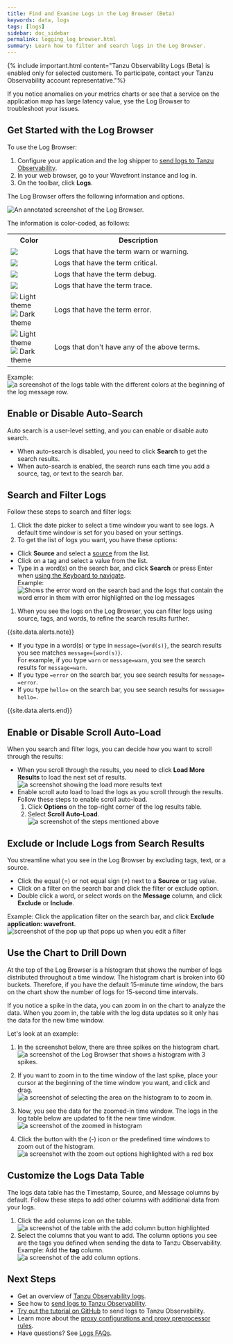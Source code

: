 ```yaml
---
title: Find and Examine Logs in the Log Browser (Beta)
keywords: data, logs
tags: [logs]
sidebar: doc_sidebar
permalink: logging_log_browser.html
summary: Learn how to filter and search logs in the Log Browser.
---
```


{% include important.html content="Tanzu Observability Logs (Beta) is enabled only for selected customers. To participate, contact your Tanzu Observability account representative."%}

If you notice anomalies on your metrics charts or see that a service on the application map has large latency value, yse the Log Browser to troubleshoot your issues.

## Get Started with the Log Browser

To use the Log Browser:

1. Configure your application and the log shipper to [send logs to Tanzu Observability](logging_send_logs.html).
1. In your web browser, go to your Wavefront instance and log in.
1. On the toolbar, click **Logs**.

The Log Browser offers the following information and options.

![An annotated screenshot of the Log Browser.](images/logging_log_browser_annotated_screen.png)


<!--TBD: List of items as text to improve accessibility--->


The information is color-coded, as follows:
<!---TBD: Is it useful to give this list? Will any of our users look at it or will they just look at the GUI?---> 
<table style="width: 100%;">
  <tr>
    <th width="20%">
      Color
    </th>
    <th width="80%">
      Description
    </th>
  </tr>
  <tr>
    <td>
      <img src="images/logs_yellow_warning.png"/>
    </td>
    <td>
      Logs that have the term warn or warning.
    </td>
  </tr>
  <tr>
    <td>
      <img src="images/logs_color_critical.png"/>
    </td>
    <td>
      Logs that have the term critical.
    </td>
  </tr>
  <tr>
    <td>
      <img src="images/logs_color_debug.png"/>
    </td>
    <td>
      Logs that have the term debug.
    </td>
  </tr>
  <tr>
    <td>
      <img src="images/logs_color_trace.png"/>
    </td>
    <td>
      Logs that have the term trace.
    </td>
  </tr>
  <tr>
    <td>
      <img src="images/logs_error_light_theme_warning.png"/>  Light theme
      <br/><img src="images/logs_error_dark_theme_warning.png"/>  Dark theme
    </td>
    <td>
      Logs that have the term error.
    </td>
  </tr>
  <tr>
    <td>
      <img src="images/logs_no_term_light_theme.png"/>  Light theme
      <br/><img src="images/logs_no_term_dark_theme.png"/>  Dark theme
    </td>
    <td>
      Logs that don't have any of the above terms.
    </td>
  </tr>
</table>

Example:
![a screenshot of the logs table with the different colors at the beginning of the log message row.](images/logging_logs_table_colors.png)

## Enable or Disable Auto-Search

Auto search is a user-level setting, and you can enable or disable auto search.

* When auto-search is disabled, you need to click **Search** to get the search results.
* When auto-search is enabled, the search runs each time you add a source, tag, or text to the search bar.

## Search and Filter Logs

Follow these steps to search and filter logs:

1. Click the date picker to select a time window you want to see logs. A default time window is set for you based on your settings.
1. To get the list of logs you want, you have these options:
  * Click **Source** and select a [source](logging_overview.html#whats-a-tanzu-observability-log) from the list.
  * Click on a tag and select a value from the list.
  * Type in a word(s) on the search bar, and click **Search** or press Enter when [using the Keyboard to navigate](wavefront_keyboard_shortcuts.html#keyboard-shortcuts-and-their-usage).
  <br/>Example:
    ![Shows the error word on the search bad and the logs that contain the word error in them with error highlighted on the log messages](images/logging_search_key_word.png)

1. When you see the logs on the Log Browser, you can filter logs using source, tags, and words, to refine the search results further.

{{site.data.alerts.note}}
      <ul>
        <li>
          If you type in a word(s) or type in <code>message={word(s)}</code>, the search results you see matches <code>message={word(s)}</code>. <br/>For example, if you type <code>warn</code> or <code>message=warn</code>, you see the search results for <code>message=warn</code>.
        </li>
        <li>
          If you type <code>=error</code> on the search bar, you see search results for <code>message= =error</code>.
        </li>
        <li>
          If you type <code>hello=</code> on the search bar, you see search results for <code>message= hello=</code>.
        </li>
      </ul>
    {{site.data.alerts.end}}


## Enable or Disable Scroll Auto-Load

When you search and filter logs, you can decide how you want to scroll through the results:
* When you scroll through the results, you need to click **Load More Results** to load the next set of results.
  ![a screenshot showing the load more results text](images/logging_load_more_results.png)
* Enable scroll auto load to load the logs as you scroll through the results. Follow these steps to enable scroll auto-load.
  1. Click **Options** on the top-right corner of the log results table.
  1. Select **Scroll Auto-Load**.
  ![a screenshot of the steps mentioned above](images/logging_scroll_auto_load.png)

## Exclude or Include Logs from Search Results

You streamline what you see in the Log Browser by excluding tags, text, or a source.

* Click the equal (=) or not equal sign (≠) next to a **Source** or tag value.
* Click on a filter on the search bar and click the filter or exclude option.
* Double click a word, or select words on the **Message** column, and click **Exclude** or **Include**.

Example: Click the application filter on the search bar, and click **Exclude application: wavefront**.
![screenshot of the pop up that pops up when you edit a filter](images/logging_edit_filter_pop_up.png)

## Use the Chart to Drill Down

At the top of the Log Browser is a histogram that shows the number of logs distributed throughout a time window. The histogram chart is broken into 60 buckets. Therefore, if you have the default 15-minute time window, the bars on the chart show the number of logs for 15-second time intervals.

If you notice a spike in the data, you can zoom in on the chart to analyze the data. When you zoom in, the table with the log data updates so it only has the data for the new time window.

Let's look at an example:

1. In the screenshot below, there are three spikes on the histogram chart.
    ![a screenshot of the Log Browser that shows a histogram with 3 spikes.](images/logging_histogram_spikes.png)
1. If you want to zoom in to the time window of the last spike, place your cursor at the beginning of the time window you want, and click and drag.
    ![a screenshot of selecting the area on the histogram to to zoom in.](images/logging_histogram_zoomed_in.png)

1. Now, you see the data for the zoomed-in time window. The logs in the log table below are updated to fit the new time window.
    ![a screenshot of the zoomed in histogram](images/logging_histogram_zoomed_in_data.png)
1. Click the button with the (-) icon or the predefined time windows to zoom out of the histogram.
    ![a screenshot with the zoom out options highlighted with a red box](images/logging_histogram_zoom_out.png)

## Customize the Logs Data Table

The logs data table has the Timestamp, Source, and Message columns by default. Follow these steps to add other columns with additional data from your logs.

1. Click the add columns icon on the table.
    ![a screenshot of the table with the add column button highlighted](images/logging_log_table_add_column.png)
1. Select the columns that you want to add. The column options you see are the tags you defined when sending the data to Tanzu Observability.
    <br/> Example: Add the **tag** column.
    ![a screenshot of the add column options.](images/logging_log_table_select_columns.png)


## Next Steps

* Get an overview of [Tanzu Observability logs](logging_overview.html).
* See how to [send logs to Tanzu Observability](logging_send_logs.html).
* [Try out the tutorial on GitHub](https://github.com/wavefrontHQ/demo-app) to send logs to Tanzu Observability.
* Learn more about the [proxy configurations and proxy preprocessor rules](logging_proxy_configurations.html).
* Have questions? See [Logs FAQs](logging_faq.html).
